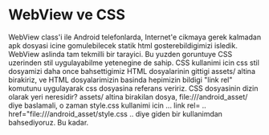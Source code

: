 # WebView ve CSS

WebView class'i ile Android telefonlarda, Internet'e cikmaya gerek
kalmadan apk dosyasi icine gomulebilecek statik html
gosterebildigimizi isledik. WebView aslinda tam tekmilli bir
tarayici. Bu yuzden goruntuye CSS uzerinden stil uygulayabilme
yetenegine de sahip. CSS kullanimi icin css stil dosyamizi daha once
bahsettigimiz HTML dosyalarinin gittigi assets/ altina birakiriz, ve
HTML dosyalarimizin basinda hepimizin bildigi "link rel" komutunu
uygulayarak css dosyasina referans veririz. CSS dosyasinin dizin
olarak yeri neresidir? assets/ altina birakilan dosya,
file:///android_asset/ diye baslamali, o zaman style.css kullanimi
icin ... link rel= .. href="file:///android_asset/style.css .. diye
giden bir kullanimdan bahsediyoruz. Bu kadar.





